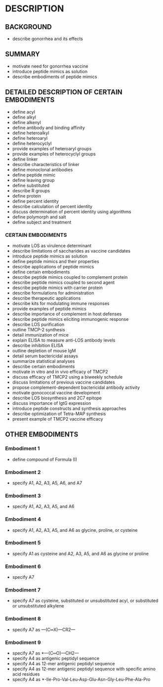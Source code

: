 # DESCRIPTION

## BACKGROUND

- describe gonorrhea and its effects

## SUMMARY

- motivate need for gonorrhea vaccine
- introduce peptide mimics as solution
- describe embodiments of peptide mimics

## DETAILED DESCRIPTION OF CERTAIN EMBODIMENTS

- define acyl
- define alkyl
- define alkenyl
- define antibody and binding affinity
- define heteroalkyl
- define heteroaryl
- define heterocyclyl
- provide examples of heteroaryl groups
- provide examples of heterocyclyl groups
- define linker
- describe characteristics of linker
- define monoclonal antibodies
- define peptide mimic
- define leaving group
- define substituted
- describe R groups
- define protein
- define percent identity
- describe calculation of percent identity
- discuss determination of percent identity using algorithms
- define polymorph and salt
- define subject and treatment

### CERTAIN EMBODIMENTS

- motivate LOS as virulence determinant
- describe limitations of saccharides as vaccine candidates
- introduce peptide mimics as solution
- define peptide mimics and their properties
- describe applications of peptide mimics
- define certain embodiments
- describe peptide mimics coupled to complement protein
- describe peptide mimics coupled to second agent
- describe peptide mimics with carrier protein
- describe formulations for administration
- describe therapeutic applications
- describe kits for modulating immune responses
- provide examples of peptide mimics
- describe importance of complement in host defenses
- describe peptide mimics eliciting immunogenic response
- describe LOS purification
- outline TMCP-2 synthesis
- detail immunization of mice
- explain ELISA to measure anti-LOS antibody levels
- describe inhibition ELISA
- outline depletion of mouse IgM
- detail serum bactericidal assays
- summarize statistical analyses
- describe certain embodiments
- motivate in vitro and in vivo efficacy of TMCP2
- discuss efficacy of TMCP2 using a biweekly schedule
- discuss limitations of previous vaccine candidates
- propose complement-dependent bactericidal antibody activity
- motivate gonococcal vaccine development
- describe LOS biosynthesis and 2C7 epitope
- discuss importance of lgtG expression
- introduce peptide constructs and synthesis approaches
- describe optimization of Tetra-MAP synthesis
- present example of TMCP2 vaccine efficacy

## OTHER EMBODIMENTS

### Embodiment 1

- define compound of Formula (I)

### Embodiment 2

- specify A1, A2, A3, A5, A6, and A7

### Embodiment 3

- specify A1, A2, A3, A5, and A6

### Embodiment 4

- specify A1, A2, A3, A5, and A6 as glycine, proline, or cysteine

### Embodiment 5

- specify A1 as cysteine and A2, A3, A5, and A6 as glycine or proline

### Embodiment 6

- specify A7

### Embodiment 7

- specify A7 as cysteine, substituted or unsubstituted acyl, or substituted or unsubstituted alkylene

### Embodiment 8

- specify A7 as —(C═X)—CR2—

### Embodiment 9

- specify A7 as *—(C═O)—CH2—
- specify A4 as antigenic peptidyl sequence
- specify A4 as 12-mer antigenic peptidyl sequence
- specify A4 as 12-mer antigenic peptidyl sequence with specific amino acid residues
- specify A4 as *-Ile-Pro-Val-Leu-Asp-Glu-Asn-Gly-Leu-Phe-Ala-Pro

